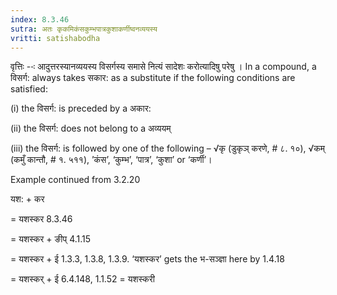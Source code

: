 ```yaml
---
index: 8.3.46
sutra: अतः कृकमिकंसकुम्भपात्रकुशाकर्णीष्वनव्ययस्य
vritti: satishabodha
---
```






वृत्तिः --ः आदुत्तरस्यानव्ययस्य विसर्गस्य समासे नित्यं सादेशः करोत्यादिषु परेषु । In a compound, a विसर्ग: always takes सकार: as a substitute if the following conditions are satisfied:

(i) the विसर्ग: is preceded by a अकार:

(ii) the विसर्ग: does not belong to a अव्ययम्

(iii) the विसर्ग: is followed by one of the following – √कृ (डुकृञ् करणे, # ८. १०), √कम् (कमुँ कान्तौ, # १. ५११), ’कंस’, ‘कुम्भ’, ‘पात्र’, ‘कुशा’ or ‘कर्णी’।


Example continued from 3.2.20


यश: + कर

= यशस्कर 8.3.46

= यशस्कर + ङीप् 4.1.15

= यशस्कर + ई 1.3.3, 1.3.8, 1.3.9. ‘यशस्कर’ gets the भ-सञ्ज्ञा here by 1.4.18

= यशस्कर् + ई 6.4.148, 1.1.52 = यशस्करी


